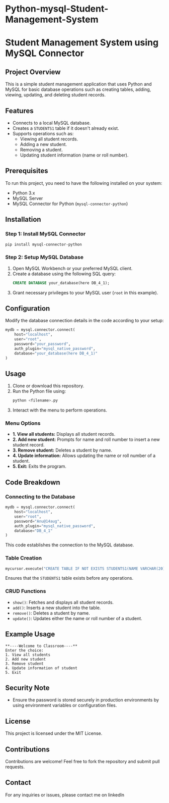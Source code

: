 # Python-mysql-Student-Management-System
# Student Management System using MySQL Connector

## Project Overview
This is a simple student management application that uses Python and MySQL for basic database operations such as creating tables, adding, viewing, updating, and deleting student records.

## Features
- Connects to a local MySQL database.
- Creates a `STUDENTS1` table if it doesn't already exist.
- Supports operations such as:
  - Viewing all student records.
  - Adding a new student.
  - Removing a student.
  - Updating student information (name or roll number).

## Prerequisites
To run this project, you need to have the following installed on your system:
- Python 3.x
- MySQL Server
- MySQL Connector for Python (`mysql-connector-python`)

## Installation
### Step 1: Install MySQL Connector
```bash
pip install mysql-connector-python 

```

### Step 2: Setup MySQL Database
1. Open MySQL Workbench or your preferred MySQL client.
2. Create a database using the following SQL query:
   ```sql
   CREATE DATABASE your_database(here DB_4_1);
   ```
3. Grant necessary privileges to your MySQL user (`root` in this example).

## Configuration
Modify the database connection details in the code according to your setup:
```python
mydb = mysql.connector.connect(
    host="localhost",
    user="root",
    password="your_password",
    auth_plugin="mysql_native_password",
    database="your_database(here DB_4_1)"
)
```

## Usage
1. Clone or download this repository.
2. Run the Python file using:
   ```bash
   python <filename>.py
   ```
3. Interact with the menu to perform operations.

### Menu Options
- **1. View all students:** Displays all student records.
- **2. Add new student:** Prompts for name and roll number to insert a new student record.
- **3. Remove student:** Deletes a student by name.
- **4. Update information:** Allows updating the name or roll number of a student.
- **5. Exit:** Exits the program.

## Code Breakdown
### Connecting to the Database
```python
mydb = mysql.connector.connect(
    host="localhost",
    user="root",
    password="Anu@14aug",
    auth_plugin="mysql_native_password",
    database="DB_4_1"
)
```
This code establishes the connection to the MySQL database.

### Table Creation
```python
mycursor.execute("CREATE TABLE IF NOT EXISTS STUDENTS1(NAME VARCHAR(20), ROLL_NO INT)")
```
Ensures that the `STUDENTS1` table exists before any operations.

### CRUD Functions
- `show()`: Fetches and displays all student records.
- `add()`: Inserts a new student into the table.
- `remove()`: Deletes a student by name.
- `update()`: Updates either the name or roll number of a student.

## Example Usage
```
**----Welcome to Classroom----**
Enter the choice: 
1. View all students
2. Add new student
3. Remove student
4. Update information of student
5. Exit
```

## Security Note
- Ensure the password is stored securely in production environments by using environment variables or configuration files.

## License
This project is licensed under the MIT License.

## Contributions
Contributions are welcome! Feel free to fork the repository and submit pull requests.

## Contact
For any inquiries or issues, please contact me on linkedIn

